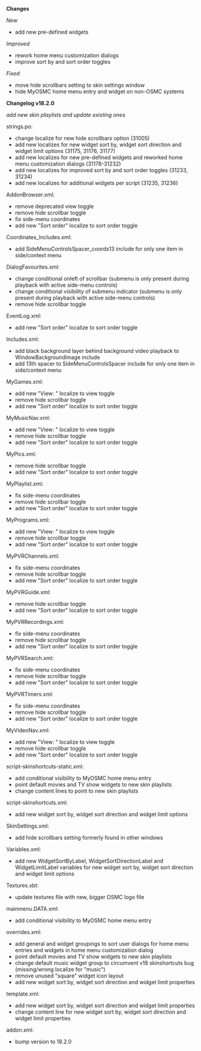 **Changes**

_New_
- add new pre-defined widgets

_Improved_
- rework home menu customization dialogs
- improve sort by and sort order toggles

_Fixed_
- move hide scrollbars setting to skin settings window
- hide MyOSMC home menu entry and widget on non-OSMC systems

**Changelog v18.2.0**

_add new skin playlists and update existing ones_

strings.po:
- change localize for new hide scrollbars option (31005)
- add new localizes for new widget sort by, widget sort direction and widget limit options (31175, 31176, 31177)
- add new localizes for new pre-defined widgets and reworked home menu customization dialogs (31178-31232)
- add new localizes for improved sort by and sort order toggles (31233, 31234)
- add new localizes for additional widgets per script (31235, 31236)

AddonBrowser.xml:
- remove deprecated view toggle
- remove hide scrollbar toggle
- fix side-menu coordinates
- add new "Sort order" localize to sort order toggle

Coordinates_Includes.xml:
- add SideMenuControlsSpacer_coords13 include for only one item in side/context menu

DialogFavourites.xml:
- change conditional onleft of scrollbar (submenu is only present during playback with active side-menu controls)
- change conditional visibility of submenu indicator (submenu is only present during playback with active side-menu controls)
- remove hide scrollbar toggle

EventLog.xml:
- add new "Sort order" localize to sort order toggle

Includes.xml:
- add black background layer behind background video playback to WindowBackgroundImage include
- add 13th spacer to SideMenuControlsSpacer include for only one item in side/context menu

MyGames.xml:
- add new "View: " localize to view toggle
- remove hide scrollbar toggle
- add new "Sort order" localize to sort order toggle

MyMusicNav.xml:
- add new "View: " localize to view toggle
- remove hide scrollbar toggle
- add new "Sort order" localize to sort order toggle

MyPics.xml:
- remove hide scrollbar toggle
- add new "Sort order" localize to sort order toggle

MyPlaylist.xml:
- fix side-menu coordinates
- remove hide scrollbar toggle
- add new "Sort order" localize to sort order toggle

MyPrograms.xml:
- add new "View: " localize to view toggle
- remove hide scrollbar toggle
- add new "Sort order" localize to sort order toggle

MyPVRChannels.xml:
- fix side-menu coordinates
- remove hide scrollbar toggle
- add new "Sort order" localize to sort order toggle

MyPVRGuide.xml:
- remove hide scrollbar toggle
- add new "Sort order" localize to sort order toggle

MyPVRRecordings.xml:
- fix side-menu coordinates
- remove hide scrollbar toggle
- add new "Sort order" localize to sort order toggle

MyPVRSearch.xml:
- fix side-menu coordinates
- remove hide scrollbar toggle
- add new "Sort order" localize to sort order toggle

MyPVRTimers.xml:
- fix side-menu coordinates
- remove hide scrollbar toggle
- add new "Sort order" localize to sort order toggle

MyVideoNav.xml:
- add new "View: " localize to view toggle
- remove hide scrollbar toggle
- add new "Sort order" localize to sort order toggle

script-skinshortcuts-static.xml:
- add conditional visibility to MyOSMC home menu entry
- point default movies and TV show widgets to new skin playlists
- change content lines to point to new skin playlists

script-skinshortcuts.xml:
- add new widget sort by, widget sort direction and widget limit options

SkinSettings.xml:
- add hide scrollbars setting formerly found in other windows

Variables.xml:
- add new WidgetSortByLabel, WidgetSortDirectionLabel and WidgetLimitLabel variables for new widget sort by, widget sort direction and widget limit options

Textures.xbt:
- update textures file with new, bigger OSMC logo file

mainmenu.DATA.xml:
- add conditional visibility to MyOSMC home menu entry

overrides.xml:
- add general and widget groupings to sort user dialogs for home menu entries and widgets in home menu customization dialog
- point default movies and TV show widgets to new skin playlists
- change default music widget group to circumvent v18 skinshortcuts bug (missing/wrong localize for "music")
- remove unused "square" widget icon layout
- add new widget sort by, widget sort direction and widget limit properties

template.xml:
- add new widget sort by, widget sort direction and widget limit properties
- change content line for new widget sort by, widget sort direction and widget limit properties

addon.xml:
- bump version to 18.2.0
